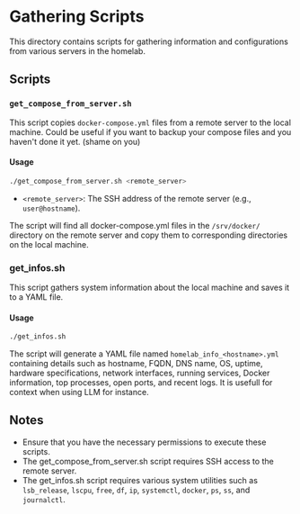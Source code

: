 # Gathering Scripts

This directory contains scripts for gathering information and configurations from various servers in the homelab.

## Scripts

### `get_compose_from_server.sh`

This script copies `docker-compose.yml` files from a remote server to the local machine. Could be useful if you want to backup your compose files and you haven't done it yet. (shame on you)

#### Usage

```sh
./get_compose_from_server.sh <remote_server>
```

- `<remote_server>`: The SSH address of the remote server (e.g., `user@hostname`).

The script will find all docker-compose.yml files in the `/srv/docker/` directory on the remote server and copy them to corresponding directories on the local machine.

### get_infos.sh

This script gathers system information about the local machine and saves it to a YAML file.

#### Usage

```sh
./get_infos.sh
```

The script will generate a YAML file named `homelab_info_<hostname>.yml` containing details such as hostname, FQDN, DNS name, OS, uptime, hardware specifications, network interfaces, running services, Docker information, top processes, open ports, and recent logs. It is usefull for context when using LLM for instance.

## Notes

- Ensure that you have the necessary permissions to execute these scripts.
- The get_compose_from_server.sh script requires SSH access to the remote server.
- The get_infos.sh script requires various system utilities such as `lsb_release`, `lscpu`, `free`, `df`, `ip`, `systemctl`, `docker`, `ps`, `ss`, and `journalctl`.